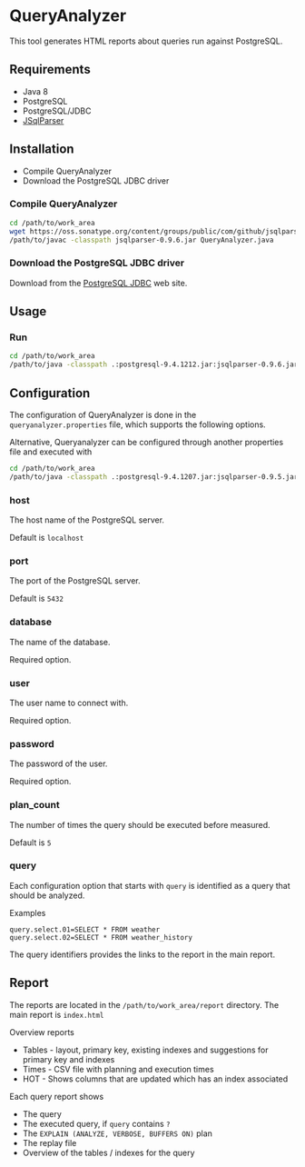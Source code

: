 # QueryAnalyzer

This tool generates HTML reports about queries run against PostgreSQL.

## Requirements

* Java 8
* PostgreSQL
* PostgreSQL/JDBC
* [JSqlParser](https://github.com/JSQLParser/JSqlParser/wiki)

## Installation

* Compile QueryAnalyzer
* Download the PostgreSQL JDBC driver

### Compile QueryAnalyzer

```bash
cd /path/to/work_area
wget https://oss.sonatype.org/content/groups/public/com/github/jsqlparser/jsqlparser/0.9.6/jsqlparser-0.9.6.jar
/path/to/javac -classpath jsqlparser-0.9.6.jar QueryAnalyzer.java
```

### Download the PostgreSQL JDBC driver

Download from the [PostgreSQL JDBC](https://jdbc.postgresql.org/download.html) web site.

## Usage

### Run

```bash
cd /path/to/work_area
/path/to/java -classpath .:postgresql-9.4.1212.jar:jsqlparser-0.9.6.jar QueryAnalyzer
```

## Configuration

The configuration of QueryAnalyzer is done in the ```queryanalyzer.properties``` file, which supports the following
options.

Alternative, Queryanalyzer can be configured through another properties file and executed with

```bash
cd /path/to/work_area
/path/to/java -classpath .:postgresql-9.4.1207.jar:jsqlparser-0.9.5.jar QueryAnalyzer -c myprops.properties
```

### host

The host name of the PostgreSQL server.

Default is ```localhost```

### port

The port of the PostgreSQL server.

Default is ```5432```

### database

The name of the database.

Required option.

### user

The user name to connect with.

Required option.

### password

The password of the user.

Required option.

### plan_count

The number of times the query should be executed before measured.

Default is ```5```

### query

Each configuration option that starts with ```query``` is identified as a query that should be analyzed.

Examples

```
query.select.01=SELECT * FROM weather
query.select.02=SELECT * FROM weather_history
```

The query identifiers provides the links to the report in the main report.

## Report

The reports are located in the ```/path/to/work_area/report``` directory. The main report is ```index.html```

Overview reports

* Tables - layout, primary key, existing indexes and suggestions for primary key and indexes
* Times - CSV file with planning and execution times
* HOT - Shows columns that are updated which has an index associated

Each query report shows

* The query
* The executed query, if ```query``` contains ```?```
* The ```EXPLAIN (ANALYZE, VERBOSE, BUFFERS ON)``` plan
* The replay file
* Overview of the tables / indexes for the query
